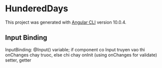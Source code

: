 # HunderedDays

This project was generated with [Angular CLI](https://github.com/angular/angular-cli) version 10.0.4.

## Input Binding

InputBinding: @Input() variable;
if component co Input truyen vao thi onChanges chay truoc, else chi chay onInit (using onChanges for validate)
setter, getter

